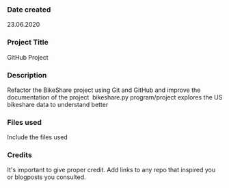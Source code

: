 ### Date created
23.06.2020

### Project Title
GitHub Project

### Description

Refactor the BikeShare project using Git and GitHub and improve the documentation of the project 
bikeshare.py program/project explores the US bikeshare data to understand better 



### Files used
Include the files used

### Credits
It's important to give proper credit. Add links to any repo that inspired you or blogposts you consulted.
